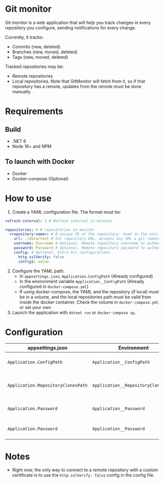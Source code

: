 # Git monitor

Git monitor is a web application that will help you track changes in every repository you configure, sending notifications for every change.

Currently, it tracks:

- Commits (new, deleted).
- Branches (new, moved, deleted)
- Tags (new, moved, deleted)

Tracked repositories may be:

- Remote repositories
- Local repositories. Note that GitMonitor will fetch from it, so if that repository has a remote, updates from the remote must be done manually

# Requirements

## Build

- .NET 6
- Node 16+ and NPM

## To launch with Docker

- Docker
- Docker-compose (Optional)

# How to use

1. Create a YAML configuration file. The format must be:

```YAML
refresh-interval: 1 # Refresh interval in minutes

repositories: # N repositories to monitor
  <repository-name>: # A unique ID of the repository. Used in the notifications
    url: ./data/test # Git repository URL. Accepts any URL a git remote accepts
    username: Username # Optional. Remote repository username to authenticate
    password: Password # Optional. Remote repository password to authenticate
    config: # Optional. Extra Git configurations
      http.sslVerify: false
      config1: value
```

2. Configure the YAML path:
   - In `appsettings.json`, `Application.ConfigPath` (Already configured)
   - In the environment variable `Application__ConfigPath` (Already configured in `docker-compose.yml`)
   - If using docker-compose, the YAML and the repository (if local) must be in a volume, and the local repositories path must be valid from inside the docker container. Check the volume in `docker-compose.yml` or set your own
3. Launch the application with `dotnet run` or `docker-compose up`.

# Configuration

| appsettings.json                   | Environment                         | Required | Default                                               | Description                                    |
| ---------------------------------- | ----------------------------------- | -------- | ----------------------------------------------------- | ---------------------------------------------- |
| `Application.ConfigPath`           | `Application__ConfigPath`           | Yes      | `./data/config.yml`<br/>(Development, docker-compose) | Path to the configuration YAML                 |
| `Application.RepositoryClonesPath` | `Application__RepositoryClonesPath` | Yes      | `./clones`                                            | Path where the repository clones will be saved |
| `Application.Password`             | `Application__Password`             | No       |                                                       | Username to enable basic authentication        |
| `Application.Password`             | `Application__Password`             | No       |                                                       | Password to enable basic authentication        |

# Notes

- Right now, the only way to connect to a remote repository with a custom certificate is to use the `http.sslVerify: false` config in the config file.
